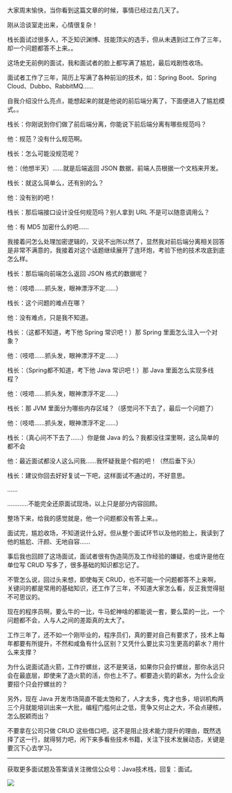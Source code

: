 大家周末愉快，当你看到这篇文章的时候，事情已经过去几天了。

刚从洽谈室走出来，心情很复杂！

栈长面试过很多人，不乏知识渊博、技能顶尖的选手，但从未遇到过工作了三年，却一个问题都答不上来。。

这场史无前例的面试，我和面试者的脸上都写满了尴尬，最后戏剧性收场。

面试者工作了三年，简历上写满了各种前沿的技术，如：Spring Boot、Spring Cloud、Dubbo、RabbitMQ……

自我介绍没什么亮点，能想起来的就是他说的前后端分离了，下面便进入了尴尬模式。。

栈长：你刚说到你们做了前后端分离，你能说下前后端分离有哪些规范吗？

他：规范？没有什么规范啊。

栈长：怎么可能没规范呢？

他：（他想半天）……就是后端返回 JSON 数据，前端人员根据一个文档来开发。

栈长：就这么简单么，还有别的么？

他：没有别的吧！

栈长：那后端接口设计没任何规范吗？别人拿到 URL 不是可以随意调用么？

他：有 MD5 加密什么的吧……

我接着问怎么处理加密逻辑的，又说不出所以然了，显然我对前后端分离相关回答是非常不满意的，我接着对这个话题继续展开了连环炮，考验下他的技术攻底到底怎么样。

栈长：那后端向前端怎么返回 JSON 格式的数据呢？

他：（吱唔……抓头发，眼神漂浮不定……）

栈长：这个问题的难点在哪？

他：没有难点，只是我不知道。

栈长：（这都不知道，考下他 Spring 常识吧！）那 Spring 里面怎么注入一个对象？

他：（吱唔……抓头发，眼神漂浮不定……）

栈长：（Spring都不知道，考下他 Java 常识吧！）那 Java 里面怎么实现多线程？

他：（吱唔……抓头发，眼神漂浮不定……）

栈长：那 JVM 里面分为哪些内存区域？（感觉问不下去了，最后一个问题了）

他：（吱唔……抓头发，眼神漂浮不定……）

栈长：（真心问不下去了……）你是做 Java 的么？我都没往深里啊，这么简单的都不会

他：最近面试都没人这么问我……我怀疑我是个假的吧！（然后垂下头）

栈长：建议你回去好好复试一下吧，这样面试不通过的，不好意思。

……

…………不能完全还原面试现场，以上只是部分内容回顾。

整场下来，给我的感觉就是，他一个问题都没有答上来。。

面试完，尴尬收场，不知道说什么好。但从整个面试环节以及他的脸上，我读到了他的尴尬、汗颜、无地自容……

事后我也回顾了这场面试，面试者很有伪造简历及工作经验的嫌疑，也或许是他在单位写 CRUD 写多了，很多基础的知识都忘记了。

不管怎么说，回过头来想，即使每天 CRUD，也不可能一个问题都答不上来啊，关键问的都是常用的基础知识，还工作了三年，不知道大家怎么看，反正我觉得挺不可思议的。

现在的程序员啊，要么牛的一比，牛马蛇神啥的都能说一套，要么菜的一比，一个问题都不会，人与人之间的差距真的太大了。

工作三年了，还不如一个刚毕业的，程序员们，真的要对自己有要求了，技术上每年都要有所提升，不然和咸鱼有什么区别？又凭什么要比实习生更高的薪水？用什么来支撑？

为什么说面试造火箭，工作拧螺丝，这不是笑话，如果你只会拧螺丝，那你永远只会在最底层，即使来了造火箭的活，你也上不了。都要造火箭的薪水，为什么企业要招个只会拧螺丝的？

另外，现在 Java 开发市场简直不能太饱和了，人才太多，鬼才也多，培训机构两三个月就能培训出来一大批，编程门槛何止之低，竞争又何止之大，不会点硬核，怎么脱颖而出？

不要拿在公司只做 CRUD 这些借口吧，这不是阻止技术能力提升的理由，既然选择了这一行，就得努力吧，闲下来多看些技术书籍，关注下技术发展动态，关键是要沉下心去学习。

---

获取更多面试题及答案请关注微信公众号：Java技术栈，回复：面试。

![](http://img.javastack.cn/javastack.png)

